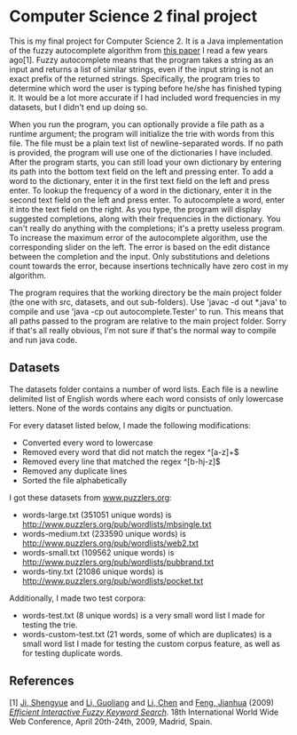 # Computer Science 2 final project
This is my final project for Computer Science 2. It is a Java implementation of the fuzzy autocomplete algorithm from [this paper](http://www2009.eprints.org/38/1/p371.pdf) I read a few years ago\[1\]. Fuzzy autocomplete means that the program takes a string as an input and returns a list of similar strings, even if the input string is not an exact prefix of the returned strings. Specifically, the program tries to determine which word the user is typing before he/she has finished typing it. It would be a lot more accurate if I had included word frequencies in my datasets, but I didn't end up doing so.

When you run the program, you can optionally provide a file path as a runtime argument; the program will initialize the trie with words from this file. The file must be a plain text list of newline-separated words. If no path is provided, the program will use one of the dictionaries I have included. After the program starts, you can still load your own dictionary by entering its path into the bottom text field on the left and pressing enter. To add a word to the dictionary, enter it in the first text field on the left and press enter. To lookup the frequency of a word in the dictionary, enter it in the second text field on the left and press enter. To autocomplete a word, enter it into the text field on the right. As you type, the program will display suggested completions, along with their frequencies in the dictionary. You can't really do anything with the completions; it's a pretty useless program. To increase the maximum error of the autocomplete algorithm, use the corresponding slider on the left. The error is based on the edit distance between the completion and the input. Only substitutions and deletions count towards the error, because insertions technically have zero cost in my algorithm.

The program requires that the working directory be the main project folder (the one with src, datasets, and out sub-folders). Use 'javac -d out \*.java' to compile and use 'java -cp out autocomplete.Tester' to run. This means that all paths passed to the program are relative to the main project folder. Sorry if that's all really obvious, I'm not sure if that's the normal way to compile and run java code.

## Datasets
The datasets folder contains a number of word lists. Each file is a newline delimited list of English words where each word consists of only lowercase letters. None of the words contains any digits or punctuation.

For every dataset listed below, I made the following modifications:
* Converted every word to lowercase
* Removed every word that did not match the regex ^[a-z]+$
* Removed every line that matched the regex ^[b-hj-z]$
* Removed any duplicate lines
* Sorted the file alphabetically

I got these datasets from www.puzzlers.org:
* words-large.txt (351051 unique words) is http://www.puzzlers.org/pub/wordlists/mbsingle.txt
* words-medium.txt (233590 unique words) is http://www.puzzlers.org/pub/wordlists/web2.txt
* words-small.txt (109562 unique words) is http://www.puzzlers.org/pub/wordlists/pubbrand.txt
* words-tiny.txt (21086 unique words) is http://www.puzzlers.org/pub/wordlists/pocket.txt

Additionally, I made two test corpora:
* words-test.txt (8 unique words) is a very small word list I made for testing the trie.
* words-custom-test.txt (21 words, some of which are duplicates) is a small word list I made for testing the custom corpus feature, as well as for testing duplicate words.

## References
\[1\] [Ji, Shengyue](http://www2009.eprints.org/view/author/Ji=3AShengyue=3A=3A.html) and [Li, Guoliang](http://www2009.eprints.org/view/author/Li=3AGuoliang=3A=3A.html) and [Li, Chen](http://www2009.eprints.org/view/author/Li=3AChen=3A=3A.html) and [Feng, Jianhua](http://www2009.eprints.org/view/author/Feng=3AJianhua=3A=3A.html) (2009) *[Efficient Interactive Fuzzy Keyword Search](http://www2009.eprints.org/38/)*. 18th International World Wide Web Conference, April 20th-24th, 2009, Madrid, Spain.
